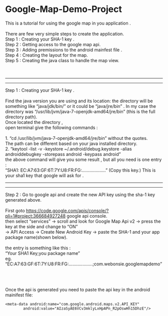 Google-Map-Demo-Project
=======================
This is a tutorial for using the google map in you application .<br/>
<br/>
There are few very simple steps to create the application.<br/>
Step 1 : Creating your SHA-1 key .<br/>
Step 2 : Getting access to the google map api.<br/>
Step 3 : Adding premissions to the android mainfest file .<br/>
Step 4 : Creating the layout for the map.<br/>
Step 5 : Creating the java class to handle the map view.<br/>
<br/>
<br/>
______________________________________________________________________________
______________________________________________________________________________
Step 1 : Creating your SHA-1 key .<br/>
<br/>Find the java version you are using and its location: the directory will be something like  “java/jdk/bin/” or it could be “java/jre/bin” . In my case the directory was “/usr/lib/jvm/java-7-openjdk-amd64/jre/bin” (this is the full directory path).
<br/>
Once located the directory ,<br/>
open terminal give the following commands : <br/>
<br/>1. “cd /usr/lib/jvm/java-7-openjdk-amd64/jre/bin” without the quotes.<br/>The path can be different based on your java installed directory.
<br/>2. “keytool -list -v -keystore ~/.android/debug.keystore -alias androiddebugkey -storepass android -keypass android”
<br/>
the above command will give you  some result , but all you need is one entry :<br/>
“SHA1: EC:A7:63:GF:6T:7Y:U8:FR:FG:...................” (Copy this key.) This is your sha1 key that google will ask for .

______________________________________________________________________________
______________________________________________________________________________
Step 2 : Go to google api and create the new API key using the sha-1 key generated above.<br/>
<br/>First goto https://code.google.com/apis/console/?pli=1#project:366684927248 google api console.
<br/>then select  “services” → scroll and look for Google Map Api v2 →  press the key at the side and change to “ON”
<br/>→ API Access → Create New Android Key → paste the SHA-1 and your app package name(shown below). 
<br/>
<br/>the entry is something like this : 
<br/>“Your SHA1 Key;you package name”
<br/>eg. “EC:A7:63:GF:6T:7Y:U8:FR:FG:...................;com.webonsie.googlemapdemo”

<br/><br/>
<br/>Once the api is generated you need to paste the api key in the android mainifest file:

    <meta-data android:name="com.google.android.maps.v2.API_KEY"
            android:value="AIzaSyAE6VCv3mklyLxHpAPn_R2pOswHh15DhzE"/>
